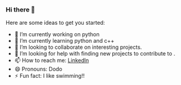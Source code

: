 ### Hi there 👋




Here are some ideas to get you started:

- 🔭 I’m currently working on python
- 🌱 I’m currently learning python and c++
- 👯 I’m looking to collaborate on interesting projects.
- 🤔 I’m looking for help with finding new projects to contribute to .
- 📫 How to reach me: [Linkedln](https://www.linkedin.com/in/arya-doddannavar-933770239?lipi=urn%3Ali%3Apage%3Ad_flagship3_profile_view_base_contact_details%3B05vD9xTWT2S%2FLCUd3NPucg%3D%3D)
- 😄 Pronouns: Dodo
- ⚡ Fun fact: I like swimming!!

